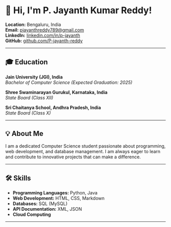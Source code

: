 # 👋 Hi, I'm P. Jayanth Kumar Reddy!

**Location:** Bengaluru, India  
**Email:** [pjayanthreddy789@gmail.com](mailto:pjayanthreddy789@gmail.com)  
**LinkedIn:** [linkedin.com/in/p-jayanth](https://www.linkedin.com/in/p-jayanth/)  
**GitHub:** [github.com/P-jayanth-reddy](https://github.com/P-jayanth-reddy)

---

## 🎓 Education
**Jain University (JGI), India**  
*Bachelor of Computer Science (Expected Graduation: 2025)*

**Shree Swaminarayan Gurukul, Karnataka, India**  
*State Board (Class XII)*

**Sri Chaitanya School, Andhra Pradesh, India**  
*State Board (Class X)*

---

## 💡 About Me
I am a dedicated Computer Science student passionate about programming, web development, and database management. I am always eager to learn and contribute to innovative projects that can make a difference.

---

## 🛠️ Skills
- **Programming Languages:** Python, Java
- **Web Development:** HTML, CSS, Markdown
- **Databases:** SQL (MySQL)
- **API Documentation:** XML, JSON
- **Cloud Computing**

---

##
